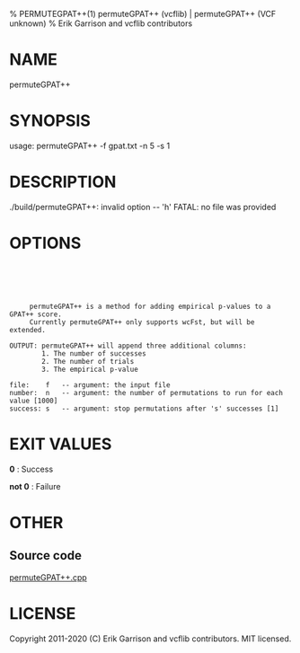 % PERMUTEGPAT++(1) permuteGPAT++ (vcflib) | permuteGPAT++ (VCF unknown)
% Erik Garrison and vcflib contributors

# NAME

permuteGPAT++

# SYNOPSIS

usage: permuteGPAT++ -f gpat.txt -n 5 -s 1

# DESCRIPTION

./build/permuteGPAT++: invalid option -- 'h' FATAL: no file was provided

# OPTIONS

```





     permuteGPAT++ is a method for adding empirical p-values to a GPAT++ score.
     Currently permuteGPAT++ only supports wcFst, but will be extended.    

OUTPUT: permuteGPAT++ will append three additional columns:
        1. The number of successes                         
        2. The number of trials                            
        3. The empirical p-value                           

file:    f   -- argument: the input file     
number:  n   -- argument: the number of permutations to run for each value [1000]
success: s   -- argument: stop permutations after 's' successes [1]

```



# EXIT VALUES

**0**
: Success

**not 0**
: Failure

# OTHER

## Source code

[permuteGPAT++.cpp](https://github.com/vcflib/vcflib/blob/master/src/permuteGPAT++.cpp)

# LICENSE

Copyright 2011-2020 (C) Erik Garrison and vcflib contributors. MIT licensed.

<!--
  Created with ./scripts/bin2md.rb scripts/bin2md-template.erb
-->
